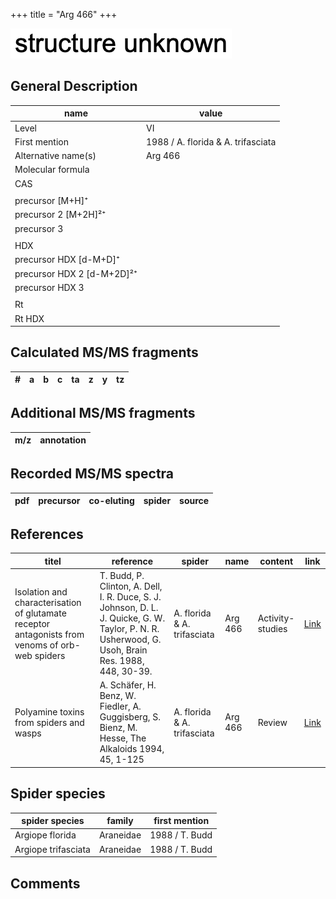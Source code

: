 +++
title = "Arg 466"
+++

![](/img/2.png)

## General Description

| name                       | value                              |
|----------------------------|------------------------------------|
| Level                      | VI                                 |
| First mention              | 1988 / A. florida & A. trifasciata |
| Alternative name(s)        | Arg 466                            |
| Molecular formula          |                                    |
| CAS                        |                                    |
|                            |                                    |
| precursor   [M+H]⁺         |                                    |
| precursor 2 [M+2H]²⁺       |                                    |
| precursor 3                |                                    |
|                            |                                    |
| HDX                        |                                    |
| precursor HDX   [d-M+D]⁺   |                                    |
| precursor HDX 2 [d-M+2D]²⁺ |                                    |
| precursor HDX 3            |                                    |
|                            |                                    |
| Rt                         |                                    |
| Rt HDX                     |                                    |

## Calculated MS/MS fragments

| # | a         | b         | c         | ta        | z         | y         | tz        |
|---|-----------|-----------|-----------|-----------|-----------|-----------|-----------|

## Additional MS/MS fragments

| m/z       | annotation |
|-----------|------------|

## Recorded MS/MS spectra

| pdf | precursor | co-eluting  | spider    | source                       |
|-----|-----------|-------------|-----------|------------------------------|

## References

| titel                                                                                     | reference                                                                                         | spider     | name   | content          | link                                                  |
|-------------------------------------------------------------------------------------------|---------------------------------------------------------------------------------------------------|------------|--------|------------------|-------------------------------------------------------|
| Isolation and characterisation of glutamate receptor antagonists from venoms of orb-web spiders  | T. Budd, P. Clinton, A. Dell, I. R. Duce, S. J. Johnson, D. L. J. Quicke, G. W. Taylor, P. N. R. Usherwood, G. Usoh, Brain Res. 1988, 448, 30-39. | A. florida & A. trifasciata | Arg 466 | Activity-studies | [Link](https://doi.org/10.1016/0006-8993(88)91098-0) |
| Polyamine toxins from spiders and wasps                                                              | A. Schäfer, H. Benz, W. Fiedler, A. Guggisberg, S. Bienz, M. Hesse, The Alkaloids 1994, 45, 1-125             | A. florida & A. trifasciata  | Arg 466  | Review                           | [Link](https://doi.org/10.1016/S0099-9598(08)60276-X) |

## Spider species

| spider species      | family    | first mention  |
|---------------------|-----------|----------------|
| Argiope florida     | Araneidae | 1988 / T. Budd |
| Argiope trifasciata | Araneidae | 1988 / T. Budd |

## Comments